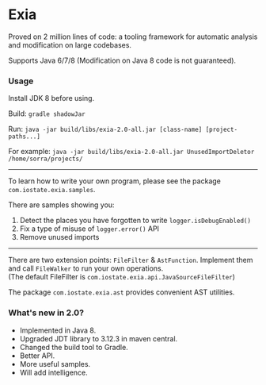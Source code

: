 Exia
====

Proved on 2 million lines of code: a tooling framework for automatic analysis and modification on large codebases.

Supports Java 6/7/8 (Modification on Java 8 code is not guaranteed).

### Usage

Install JDK 8 before using.

Build: `gradle shadowJar`

Run: `java -jar build/libs/exia-2.0-all.jar [class-name] [project-paths...]`

For example: `java -jar build/libs/exia-2.0-all.jar UnusedImportDeletor /home/sorra/projects/`

----

To learn how to write your own program, please see the package `com.iostate.exia.samples`.

There are samples showing you:
1. Detect the places you have forgotten to write `logger.isDebugEnabled()`
2. Fix a type of misuse of `logger.error()` API
3. Remove unused imports

----

There are two extension points: `FileFilter` & `AstFunction`.
Implement them and call `FileWalker` to run your own operations.  
(The default FileFilter is `com.iostate.exia.api.JavaSourceFileFilter`)

The package `com.iostate.exia.ast` provides convenient AST utilities.

### What's new in 2.0?

- Implemented in Java 8.
- Upgraded JDT library to 3.12.3 in maven central.
- Changed the build tool to Gradle.
- Better API.
- More useful samples.
- Will add intelligence.
